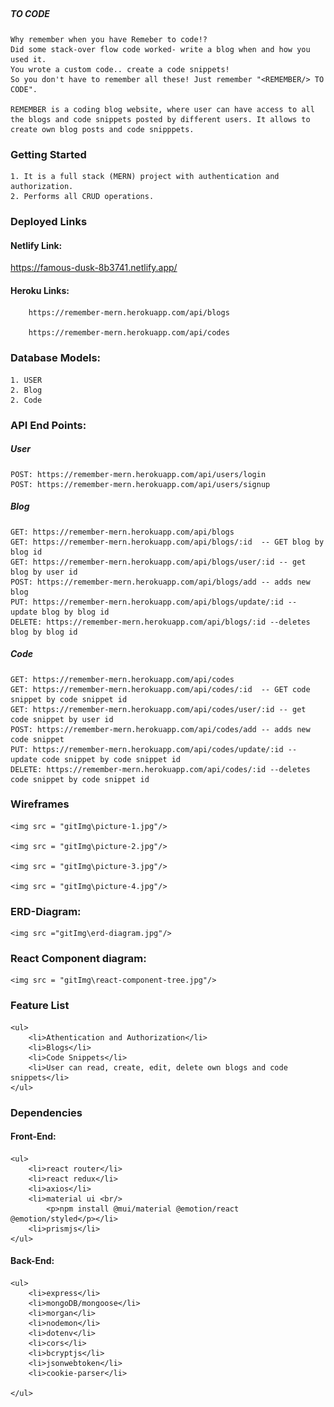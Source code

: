## <REMEMBER/> 
##### TO CODE
    Why remember when you have Remeber to code!? 
    Did some stack-over flow code worked- write a blog when and how you used it.
    You wrote a custom code.. create a code snippets!
    So you don't have to remember all these! Just remember "<REMEMBER/> TO CODE".

    REMEMBER is a coding blog website, where user can have access to all the blogs and code snippets posted by different users. It allows to create own blog posts and code snipppets.

### Getting Started
    1. It is a full stack (MERN) project with authentication and authorization.
    2. Performs all CRUD operations.


### Deployed Links

#### Netlify Link:
https://famous-dusk-8b3741.netlify.app/
#### Heroku Links:

        https://remember-mern.herokuapp.com/api/blogs

        https://remember-mern.herokuapp.com/api/codes

### Database Models:

    1. USER
    2. Blog
    2. Code

### API End Points:

##### User

    POST: https://remember-mern.herokuapp.com/api/users/login
    POST: https://remember-mern.herokuapp.com/api/users/signup

##### Blog

    GET: https://remember-mern.herokuapp.com/api/blogs
    GET: https://remember-mern.herokuapp.com/api/blogs/:id  -- GET blog by blog id
    GET: https://remember-mern.herokuapp.com/api/blogs/user/:id -- get blog by user id
    POST: https://remember-mern.herokuapp.com/api/blogs/add -- adds new blog
    PUT: https://remember-mern.herokuapp.com/api/blogs/update/:id -- update blog by blog id
    DELETE: https://remember-mern.herokuapp.com/api/blogs/:id --deletes blog by blog id

##### Code

    GET: https://remember-mern.herokuapp.com/api/codes
    GET: https://remember-mern.herokuapp.com/api/codes/:id  -- GET code snippet by code snippet id
    GET: https://remember-mern.herokuapp.com/api/codes/user/:id -- get code snippet by user id
    POST: https://remember-mern.herokuapp.com/api/codes/add -- adds new code snippet
    PUT: https://remember-mern.herokuapp.com/api/codes/update/:id -- update code snippet by code snippet id
    DELETE: https://remember-mern.herokuapp.com/api/codes/:id --deletes code snippet by code snippet id
    
### Wireframes

    <img src = "gitImg\picture-1.jpg"/>

    <img src = "gitImg\picture-2.jpg"/>

    <img src = "gitImg\picture-3.jpg"/>

    <img src = "gitImg\picture-4.jpg"/>

### ERD-Diagram:

    <img src ="gitImg\erd-diagram.jpg"/>

### React Component diagram:

    <img src = "gitImg\react-component-tree.jpg"/>

### Feature List
    <ul>
        <li>Athentication and Authorization</li>
        <li>Blogs</li>
        <li>Code Snippets</li>
        <li>User can read, create, edit, delete own blogs and code snippets</li>
    </ul>

### Dependencies

#### Front-End:
    <ul>
        <li>react router</li>
        <li>react redux</li>
        <li>axios</li>
        <li>material ui <br/>
            <p>npm install @mui/material @emotion/react @emotion/styled</p></li>
        <li>prismjs</li>
    </ul>

#### Back-End:
    <ul>
        <li>express</li>
        <li>mongoDB/mongoose</li>
        <li>morgan</li>
        <li>nodemon</li>
        <li>dotenv</li>
        <li>cors</li>
        <li>bcryptjs</li>
        <li>jsonwebtoken</li>
        <li>cookie-parser</li>

    </ul>






